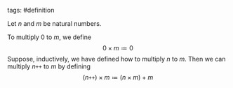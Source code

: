 tags: #definition 

Let $n$ and $m$ be natural numbers.

To multiply $0$ to $m$, we define 
$$0 \times m \coloneqq 0$$
Suppose, inductively, we have defined how to multiply $n$ to $m$. 
Then we can multiply $n\texttt{++}$ to $m$ by defining
$$(n\texttt{++}) \times m \coloneqq (n \times m) + m$$
